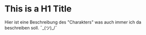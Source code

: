 # This is a H1 Title

Hier ist eine Beschreibung des "Charakters" was auch immer ich da beschreiben soll. ¯\_(ツ)_/¯
